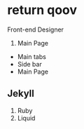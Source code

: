 # return qoov

Front-end Designer

1. Main Page  
- Main tabs
- Side bar
- Main Page

## Jekyll

1. Ruby
2. Liquid
